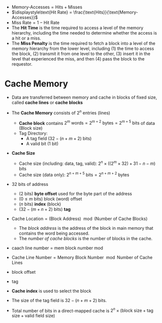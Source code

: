 


- $\text{Memory-Accesses} = \text{Hits} + \text{Misses}$
- $\displaystyle\text{Hit Rate} = \frac{\text{Hits}}{\text{Memory-Accesses}}$
- $\displaystyle\text{Miss Rate} =1-\text{Hit Rate}$
- The **Hit Time** is the time required to access a level of the memory hierarchy, including the time needed to determine whether the access is a hit or a miss.
- The **Miss Penalty** is the time required to fetch a block into a level of the memory hierarchy from the lower level, including (1) the time to access the block, (2) transmit it from one level to the other, (3) insert it in the level that experienced the miss, and then (4) pass the block to the requestor.


# Cache Memory

- Data are transferred between memory and cache in blocks of fixed size, called **cache lines** or **cache blocks**
- The **Cache Memory** consists of $2^n$ entries (lines)
	- **Cache block** contains $2^{m}\text{ words}=2^{m+2}\text{ bytes}=2^{m+5}\text{ bits}$ of data (Block size)
	- Tag Directory:
		- A tag field ($32-(n+m+2)$ bits)
		- A valid bit (1 bit)
- **Cache Size**
	- Cache size (including: data, tag, valid): $2^n\times((2^m \times 32)+31-n-m)\text{ bits}$
	- Cache size (data only): $2^{n+m+5} \text{ bits}=2^{n+m+2} \text{ bytes}$
- 32 bits of address
	- ($2 \text{ bits}$) **byte offset** used for the byte part of the address 
	- ($0\leq m$ bits) block (word) offset 
	- ($n \text{ bits}$) **index** (block) 
	- ($32-(m+n+2) \text{ bits}$) **tag** 
- $\text{Cache Location} = (\text{Block Address}) \mod (\text{Number of Cache Blocks})$
	- The _block address_ is the address of the block in main memory that contains the word being accessed.
	- The _number of cache blocks_ is the number of blocks in the cache.


- caach line number = mem block number mod
- $\text{Cache Line Number} = \text{Memory Block Number} \mod \text{Number of Cache Lines}$


- block offset
- tag
- **Cache index** is used to select the block



- The size of the tag field is $32-(n+m+2)$ bits.
- Total number of bits in a direct-mapped cache is $2^n\times (\text{block size}+\text{tag size}+\text{valid field size})$

